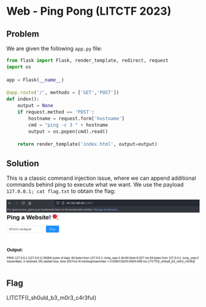# Web - Ping Pong (LITCTF 2023)

## Problem

We are given the following `app.py` file:

```python
from flask import Flask, render_template, redirect, request
import os

app = Flask(__name__)

@app.route('/', methods = ['GET','POST'])
def index():
    output = None
    if request.method == 'POST':
        hostname = request.form['hostname']
        cmd = "ping -c 3 " + hostname
        output = os.popen(cmd).read()

    return render_template('index.html', output=output)

```

## Solution

This is a classic command injection issue, where we can append additional commands behind ping to execute what we want. We use the payload `127.0.0.1; cat flag.txt` to obtain the flag:

![Obtain flag](./images/web_pingpong1.png)

## Flag

LITCTF{I_sh0uld_b3_m0r3_c4r3ful}
